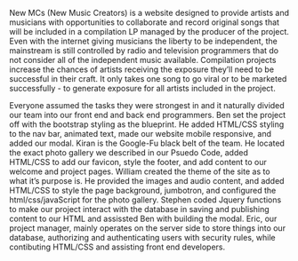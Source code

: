 New MCs (New Music Creators) is a website designed to provide artists and musicians with opportunities to collaborate and record original songs that will be included in a compilation LP managed by the producer of the project.  Even with the internet giving musicians the liberty to be independent, the mainstream is still controlled by radio and television programmers that do not consider all of the independent music available. Compilation projects increase the chances of artists receiving the exposure they’ll need to be successful in their craft. It only takes one song to go viral or to be marketed successfully - to generate exposure for all artists included in the project.
 
Everyone assumed the tasks they were strongest in and it naturally divided our team into our front end and back end programmers. Ben set the project off with the bootstrap styling as the blueprint. He added HTML/CSS styling to the nav bar, animated text, made our website mobile responsive, and added our modal. Kiran is the Google-Fu black belt of the team. He located the exact photo gallery we described in our Psuedo Code, added HTML/CSS to add our favicon, style the footer, and add content to our welcome and project pages. William created the theme of the site as to what it’s purpose is. He provided the images and audio content, and added HTML/CSS to style the page background, jumbotron, and configured the html/css/javaScript for the photo gallery. Stephen coded Jquery functions to make our project interact with the database in saving and publishing content to our HTML and assissted Ben with building the modal. Eric, our project manager, mainly operates on the server side to store things into our database, authorizing and authenticating users with security rules, while contibuting HTML/CSS and assisting front end developers.
